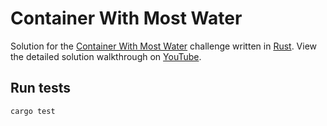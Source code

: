 # Container With Most Water

Solution for the [Container With Most Water](https://leetcode.com/problems/container-with-most-water/) challenge
written in [Rust](https://www.rust-lang.org/).
View the detailed solution walkthrough on [YouTube](https://youtu.be/cCZm261Uotg).

## Run tests
```
cargo test
```
